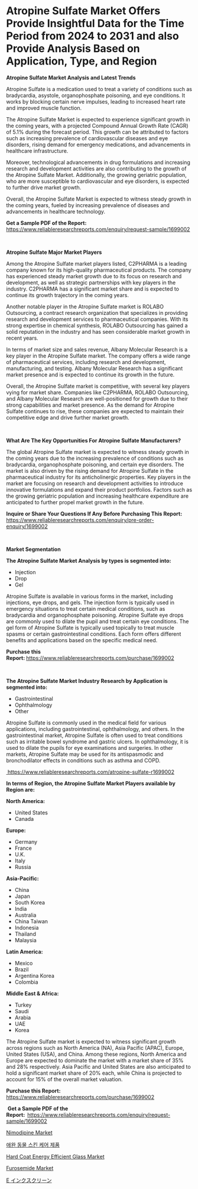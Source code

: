 <p><h1>Atropine Sulfate Market Offers Provide Insightful Data for the Time Period from 2024 to 2031 and also Provide Analysis Based on Application, Type, and Region</h1></p><p><strong>Atropine Sulfate Market Analysis and Latest Trends</strong></p>
<p><p>Atropine Sulfate is a medication used to treat a variety of conditions such as bradycardia, asystole, organophosphate poisoning, and eye conditions. It works by blocking certain nerve impulses, leading to increased heart rate and improved muscle function.</p><p>The Atropine Sulfate Market is expected to experience significant growth in the coming years, with a projected Compound Annual Growth Rate (CAGR) of 5.1% during the forecast period. This growth can be attributed to factors such as increasing prevalence of cardiovascular diseases and eye disorders, rising demand for emergency medications, and advancements in healthcare infrastructure.</p><p>Moreover, technological advancements in drug formulations and increasing research and development activities are also contributing to the growth of the Atropine Sulfate Market. Additionally, the growing geriatric population, who are more susceptible to cardiovascular and eye disorders, is expected to further drive market growth.</p><p>Overall, the Atropine Sulfate Market is expected to witness steady growth in the coming years, fueled by increasing prevalence of diseases and advancements in healthcare technology.</p></p>
<p><strong>Get a Sample PDF of the Report:&nbsp;</strong> <a href="https://www.reliableresearchreports.com/enquiry/request-sample/1699002">https://www.reliableresearchreports.com/enquiry/request-sample/1699002</a></p>
<p>&nbsp;</p>
<p><strong>Atropine Sulfate Major Market Players</strong></p>
<p><p>Among the Atropine Sulfate market players listed, C2PHARMA is a leading company known for its high-quality pharmaceutical products. The company has experienced steady market growth due to its focus on research and development, as well as strategic partnerships with key players in the industry. C2PHARMA has a significant market share and is expected to continue its growth trajectory in the coming years.</p><p>Another notable player in the Atropine Sulfate market is ROLABO Outsourcing, a contract research organization that specializes in providing research and development services to pharmaceutical companies. With its strong expertise in chemical synthesis, ROLABO Outsourcing has gained a solid reputation in the industry and has seen considerable market growth in recent years.</p><p>In terms of market size and sales revenue, Albany Molecular Research is a key player in the Atropine Sulfate market. The company offers a wide range of pharmaceutical services, including research and development, manufacturing, and testing. Albany Molecular Research has a significant market presence and is expected to continue its growth in the future.</p><p>Overall, the Atropine Sulfate market is competitive, with several key players vying for market share. Companies like C2PHARMA, ROLABO Outsourcing, and Albany Molecular Research are well-positioned for growth due to their strong capabilities and market presence. As the demand for Atropine Sulfate continues to rise, these companies are expected to maintain their competitive edge and drive further market growth.</p></p>
<p>&nbsp;</p>
<p><strong>What Are The Key Opportunities For Atropine Sulfate Manufacturers?</strong></p>
<p><p>The global Atropine Sulfate market is expected to witness steady growth in the coming years due to the increasing prevalence of conditions such as bradycardia, organophosphate poisoning, and certain eye disorders. The market is also driven by the rising demand for Atropine Sulfate in the pharmaceutical industry for its anticholinergic properties. Key players in the market are focusing on research and development activities to introduce innovative formulations and expand their product portfolios. Factors such as the growing geriatric population and increasing healthcare expenditure are anticipated to further propel market growth in the future.</p></p>
<p><strong>Inquire or Share Your Questions If Any Before Purchasing This Report:</strong> <a href="https://www.reliableresearchreports.com/enquiry/pre-order-enquiry/1699002">https://www.reliableresearchreports.com/enquiry/pre-order-enquiry/1699002</a></p>
<p>&nbsp;</p>
<p><strong>Market Segmentation</strong></p>
<p><strong>The Atropine Sulfate Market Analysis by types is segmented into:</strong></p>
<p><ul><li>Injection</li><li>Drop</li><li>Gel</li></ul></p>
<p><p>Atropine Sulfate is available in various forms in the market, including injections, eye drops, and gels. The injection form is typically used in emergency situations to treat certain medical conditions, such as bradycardia and organophosphate poisoning. Atropine Sulfate eye drops are commonly used to dilate the pupil and treat certain eye conditions. The gel form of Atropine Sulfate is typically used topically to treat muscle spasms or certain gastrointestinal conditions. Each form offers different benefits and applications based on the specific medical need.</p></p>
<p><strong>Purchase this Report:&nbsp;</strong><a href="https://www.reliableresearchreports.com/purchase/1699002">https://www.reliableresearchreports.com/purchase/1699002</a></p>
<p>&nbsp;</p>
<p><strong>The Atropine Sulfate Market Industry Research by Application is segmented into:</strong></p>
<p><ul><li>Gastrointestinal</li><li>Ophthalmology</li><li>Other</li></ul></p>
<p><p>Atropine Sulfate is commonly used in the medical field for various applications, including gastrointestinal, ophthalmology, and others. In the gastrointestinal market, Atropine Sulfate is often used to treat conditions such as irritable bowel syndrome and gastric ulcers. In ophthalmology, it is used to dilate the pupils for eye examinations and surgeries. In other markets, Atropine Sulfate may be used for its antispasmodic and bronchodilator effects in conditions such as asthma and COPD.</p></p>
<p><a href="https://www.reliableresearchreports.com/atropine-sulfate-r1699002">&nbsp;https://www.reliableresearchreports.com/atropine-sulfate-r1699002</a></p>
<p><strong>In terms of Region, the Atropine Sulfate Market Players available by Region are:</strong></p>
<p>
    <p> <strong> North America: </strong>
        <ul>
            <li>United States</li>
            <li>Canada</li>
        </ul>
        </p> 
    <p> <strong> Europe: </strong>
        <ul>
            <li>Germany</li>
            <li>France</li>
            <li>U.K.</li>
            <li>Italy</li>
            <li>Russia</li>
        </ul>
        </p> 
    <p> <strong> Asia-Pacific: </strong>
        <ul>
            <li>China</li>
            <li>Japan</li>
            <li>South Korea</li>
            <li>India</li>
            <li>Australia</li>
            <li>China Taiwan</li>
            <li>Indonesia</li>
            <li>Thailand</li>
            <li>Malaysia</li>
        </ul>
        </p> 
    <p> <strong> Latin America: </strong>
        <ul>
            <li>Mexico</li>
            <li>Brazil</li>
            <li>Argentina Korea</li>
            <li>Colombia</li>
        </ul>
        </p> 
    <p> <strong> Middle East & Africa: </strong>
        <ul>
            <li>Turkey</li>
            <li>Saudi</li>
            <li>Arabia</li>
            <li>UAE</li>
            <li>Korea</li>
        </ul>
    </p>
    </p>
<p><p>The Atropine Sulfate market is expected to witness significant growth across regions such as North America (NA), Asia Pacific (APAC), Europe, United States (USA), and China. Among these regions, North America and Europe are expected to dominate the market with a market share of 35% and 28% respectively. Asia Pacific and United States are also anticipated to hold a significant market share of 20% each, while China is projected to account for 15% of the overall market valuation.</p></p>
<p><strong>Purchase this Report: </strong><a href="https://www.reliableresearchreports.com/purchase/1699002">https://www.reliableresearchreports.com/purchase/1699002</a></p>
<p>&nbsp;<strong>Get a Sample PDF of the Report:&nbsp;&nbsp;</strong><a href="https://www.reliableresearchreports.com/enquiry/request-sample/1699002">https://www.reliableresearchreports.com/enquiry/request-sample/1699002</a></p>
<p><strong></strong></p>
<p><p><a href="https://github.com/kufem1/Market-Research-Report-List-2/blob/main/nimodipine-market.md">Nimodipine Market</a></p><p><a href="https://github.com/chupp85/Market-Research-Report-List-1/blob/main/893375256448.md">애완 동물 스킨 케어 제품</a></p><p><a href="https://issuu.com/reportprime-2/docs/hard-coat-energy-efficient-glass-market-size-2030.">Hard Coat Energy Efficient Glass Market</a></p><p><a href="https://github.com/kosella/Market-Research-Report-List-3/blob/main/furosemide-market.md">Furosemide Market</a></p><p><a href="https://github.com/Fatimaklein1/Market-Research-Report-List-1/blob/main/758868358774.md">E インクスクリーン</a></p></p>